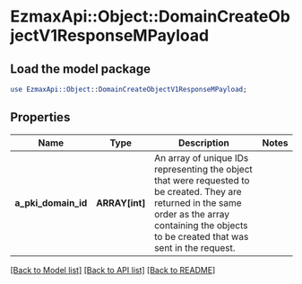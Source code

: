 # EzmaxApi::Object::DomainCreateObjectV1ResponseMPayload

## Load the model package
```perl
use EzmaxApi::Object::DomainCreateObjectV1ResponseMPayload;
```

## Properties
Name | Type | Description | Notes
------------ | ------------- | ------------- | -------------
**a_pki_domain_id** | **ARRAY[int]** | An array of unique IDs representing the object that were requested to be created.  They are returned in the same order as the array containing the objects to be created that was sent in the request. | 

[[Back to Model list]](../README.md#documentation-for-models) [[Back to API list]](../README.md#documentation-for-api-endpoints) [[Back to README]](../README.md)


